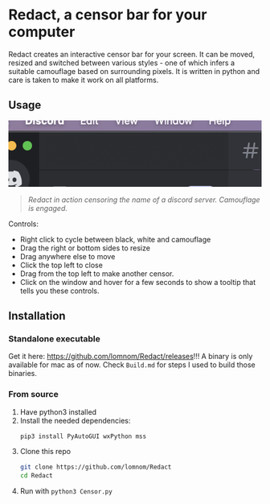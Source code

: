 # Redact, a censor bar for your computer
Redact creates an interactive censor bar for your screen. It can be moved, resized and switched between various styles - one of which infers a suitable camouflage based on surrounding pixels. It is written in python and care is taken to make it work on all platforms.
## Usage
![](./Example.png)
> *Redact in action censoring the name of a discord server. Camouflage is engaged.*

Controls:
- Right click to cycle between black, white and camouflage
- Drag the right or bottom sides to resize
- Drag anywhere else to move
- Click the top left to close
- Drag from the top left to make another censor.
- Click on the window and hover for a few seconds to show a tooltip that tells you these controls.

## Installation
### Standalone executable
Get it here: https://github.com/lomnom/Redact/releases!!! A binary is only available for mac as of now. Check `Build.md` for steps I used to build those binaries.

### From source
1. Have python3 installed
2. Install the needed dependencies:
   ```bash
   pip3 install PyAutoGUI wxPython mss
   ```
3. Clone this repo
   ```bash
   git clone https://github.com/lomnom/Redact
   cd Redact
   ```
4. Run with `python3 Censor.py`
